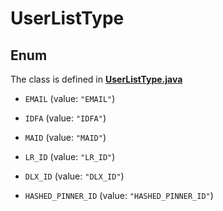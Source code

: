 

# UserListType

## Enum

The class is defined in **[UserListType.java](../../src/main/java/org/openapitools/model/UserListType.java)**


* `EMAIL` (value: `"EMAIL"`)

* `IDFA` (value: `"IDFA"`)

* `MAID` (value: `"MAID"`)

* `LR_ID` (value: `"LR_ID"`)

* `DLX_ID` (value: `"DLX_ID"`)

* `HASHED_PINNER_ID` (value: `"HASHED_PINNER_ID"`)



